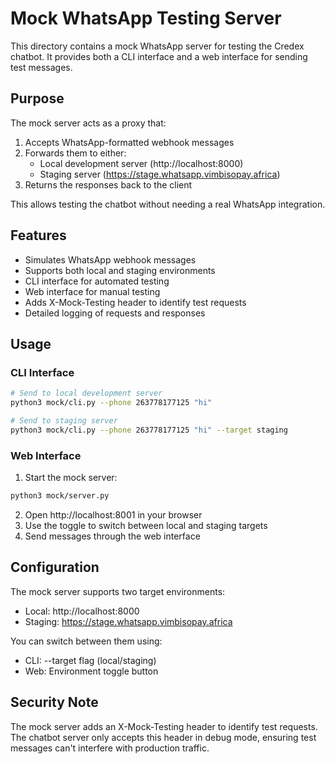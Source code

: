 # Mock WhatsApp Testing Server

This directory contains a mock WhatsApp server for testing the Credex chatbot. It provides both a CLI interface and a web interface for sending test messages.

## Purpose

The mock server acts as a proxy that:
1. Accepts WhatsApp-formatted webhook messages
2. Forwards them to either:
   - Local development server (http://localhost:8000)
   - Staging server (https://stage.whatsapp.vimbisopay.africa)
3. Returns the responses back to the client

This allows testing the chatbot without needing a real WhatsApp integration.

## Features

- Simulates WhatsApp webhook messages
- Supports both local and staging environments
- CLI interface for automated testing
- Web interface for manual testing
- Adds X-Mock-Testing header to identify test requests
- Detailed logging of requests and responses

## Usage

### CLI Interface

```bash
# Send to local development server
python3 mock/cli.py --phone 263778177125 "hi"

# Send to staging server
python3 mock/cli.py --phone 263778177125 "hi" --target staging
```

### Web Interface

1. Start the mock server:
```bash
python3 mock/server.py
```

2. Open http://localhost:8001 in your browser
3. Use the toggle to switch between local and staging targets
4. Send messages through the web interface

## Configuration

The mock server supports two target environments:

- Local: http://localhost:8000
- Staging: https://stage.whatsapp.vimbisopay.africa

You can switch between them using:
- CLI: --target flag (local/staging)
- Web: Environment toggle button

## Security Note

The mock server adds an X-Mock-Testing header to identify test requests. The chatbot server only accepts this header in debug mode, ensuring test messages can't interfere with production traffic.
